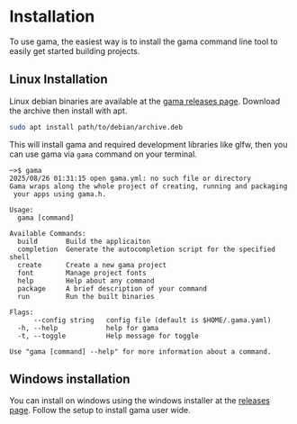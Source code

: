 # Installation

To use gama, the easiest way is to install the gama command line tool to easily get started
building projects.

## Linux Installation

Linux debian binaries are available at the [gama releases page](https://github.com/ken-morel/gama/releases).
Download the archive then install with apt.

```bash
sudo apt install path/to/debian/archive.deb
```

This will install gama and required development libraries like glfw, then you
can use gama via `gama` command on your terminal.

```fish
─>$ gama
2025/08/26 01:31:15 open gama.yml: no such file or directory
Gama wraps along the whole project of creating, running and packaging
 your apps using gama.h.

Usage:
  gama [command]

Available Commands:
  build       Build the applicaiton
  completion  Generate the autocompletion script for the specified shell
  create      Create a new gama project
  font        Manage project fonts
  help        Help about any command
  package     A brief description of your command
  run         Run the built binaries

Flags:
      --config string   config file (default is $HOME/.gama.yaml)
  -h, --help            help for gama
  -t, --toggle          Help message for toggle

Use "gama [command] --help" for more information about a command.
```

## Windows installation

You can install on windows using the windows installer at the [releases page](https://github.com/ken-morel/gama/releases). Follow the setup to install gama user wide.
